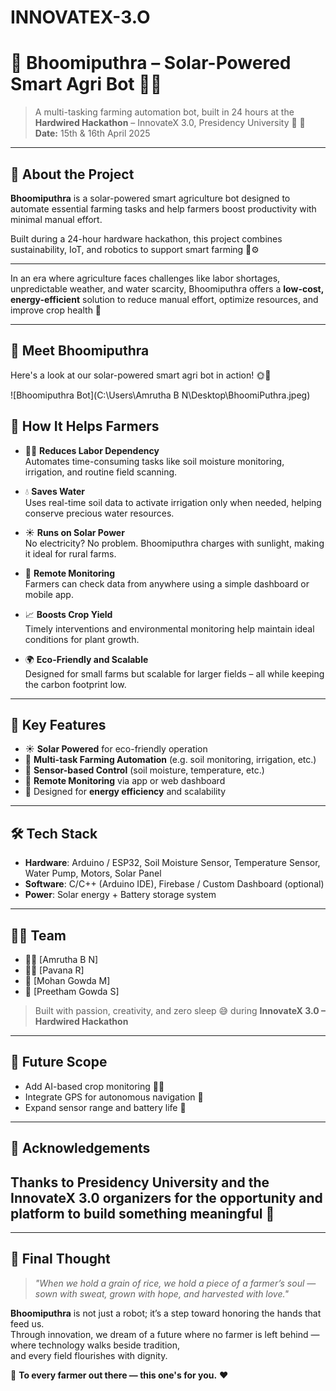 # INNOVATEX-3.O
# 🌱 Bhoomiputhra – Solar-Powered Smart Agri Bot 🤖🌞

> A multi-tasking farming automation bot, built in 24 hours at the **Hardwired Hackathon** – InnovateX 3.0, Presidency University 🚀
📅 **Date:** 15th & 16th April 2025

---

## 📌 About the Project

**Bhoomiputhra** is a solar-powered smart agriculture bot designed to automate essential farming tasks and help farmers boost productivity with minimal manual effort.

Built during a 24-hour hardware hackathon, this project combines sustainability, IoT, and robotics to support smart farming 🌾⚙️

---
In an era where agriculture faces challenges like labor shortages, unpredictable weather, and water scarcity, Bhoomiputhra offers a **low-cost, energy-efficient** solution to reduce manual effort, optimize resources, and improve crop health 🌾

---
## 🤖 Meet Bhoomiputhra

Here's a look at our solar-powered smart agri bot in action! 🌞🚜

![Bhoomiputhra Bot](C:\Users\Amrutha B N\Desktop\BhoomiPuthra.jpeg)


## 🌾 How It Helps Farmers

- 🧑‍🌾 **Reduces Labor Dependency**  
  Automates time-consuming tasks like soil moisture monitoring, irrigation, and routine field scanning.

- 💧 **Saves Water**  
  Uses real-time soil data to activate irrigation only when needed, helping conserve precious water resources.
  
- ☀️ **Runs on Solar Power**  
  No electricity? No problem. Bhoomiputhra charges with sunlight, making it ideal for rural farms.

- 📱 **Remote Monitoring**  
  Farmers can check data from anywhere using a simple dashboard or mobile app.

- 📈 **Boosts Crop Yield**  
  Timely interventions and environmental monitoring help maintain ideal conditions for plant growth.

- 🌍 **Eco-Friendly and Scalable**  
  Designed for small farms but scalable for larger fields – all while keeping the carbon footprint low.

---
## 🧠 Key Features

- ☀️ **Solar Powered** for eco-friendly operation
- 🚜 **Multi-task Farming Automation** (e.g. soil monitoring, irrigation, etc.)
- 📡 **Sensor-based Control** (soil moisture, temperature, etc.)
- 📱 **Remote Monitoring** via app or web dashboard
- 🔋 Designed for **energy efficiency** and scalability

---

## 🛠️ Tech Stack

- **Hardware**: Arduino / ESP32, Soil Moisture Sensor, Temperature Sensor, Water Pump, Motors, Solar Panel
- **Software**: C/C++ (Arduino IDE), Firebase / Custom Dashboard (optional)
- **Power**: Solar energy + Battery storage system

---

## 🧑‍💻 Team

- 👨‍🔧 [Amrutha B N]
- 👨‍💻 [Pavana R]
- 🤖 [Mohan Gowda M]
- 🎨 [Preetham Gowda S]

> Built with passion, creativity, and zero sleep 😅 during **InnovateX 3.0 – Hardwired Hackathon**

---


## 🚀 Future Scope

- Add AI-based crop monitoring 🌾🧠  
- Integrate GPS for autonomous navigation 📍  
- Expand sensor range and battery life 🔋

---

## 🙌 Acknowledgements

Thanks to **Presidency University** and the **InnovateX 3.0** organizers for the opportunity and platform to build something meaningful 💚
---

---

## 🌻 Final Thought

> _"When we hold a grain of rice, we hold a piece of a farmer’s soul — sown with sweat, grown with hope, and harvested with love."_

**Bhoomiputhra** is not just a robot; it’s a step toward honoring the hands that feed us.  
Through innovation, we dream of a future where no farmer is left behind — where technology walks beside tradition,  
and every field flourishes with dignity.

🌾 **To every farmer out there — this one's for you.** ❤️







